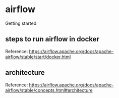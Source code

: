 # airflow
Getting started

## steps to run airflow in docker
Reference: https://airflow.apache.org/docs/apache-airflow/stable/start/docker.html

## architecture
Reference: https://airflow.apache.org/docs/apache-airflow/stable/concepts.html#architecture